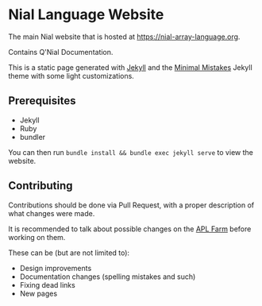 # Nial Language Website

The main Nial website that is hosted at https://nial-array-language.org.

Contains Q'Nial Documentation.

This is a static page generated with  [Jekyll](https://jekyllrb.com/) and the [Minimal Mistakes](https://mademistakes.com/work/minimal-mistakes-jekyll-theme/) Jekyll theme with some light customizations.

## Prerequisites
- Jekyll
- Ruby
- bundler

You can then run `bundle install && bundle exec jekyll serve` to view the website.

## Contributing

Contributions should be done via Pull Request, with a proper description of what changes were made.

It is recommended to talk about possible changes on the [APL Farm](https://aplwiki.com/wiki/APL_Farm) before working on them.

These can be (but are not limited to):

- Design improvements
- Documentation changes (spelling mistakes and such)
- Fixing dead links
- New pages
